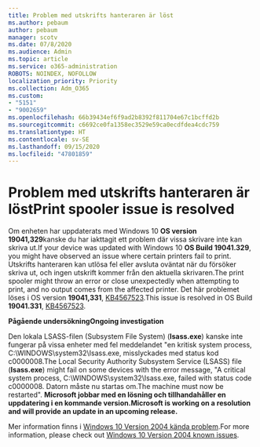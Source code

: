 ```yaml
---
title: Problem med utskrifts hanteraren är löst
ms.author: pebaum
author: pebaum
manager: scotv
ms.date: 07/8/2020
ms.audience: Admin
ms.topic: article
ms.service: o365-administration
ROBOTS: NOINDEX, NOFOLLOW
localization_priority: Priority
ms.collection: Adm_O365
ms.custom:
- "5151"
- "9002659"
ms.openlocfilehash: 66b39434ef6f9ad2b8392f811704e67c1bcffd2b
ms.sourcegitcommit: c6692ce0fa1358ec3529e59ca0ecdfdea4cdc759
ms.translationtype: HT
ms.contentlocale: sv-SE
ms.lasthandoff: 09/15/2020
ms.locfileid: "47801859"
---
```

# <a name="print-spooler-issue-is-resolved"></a><span data-ttu-id="c8bca-102">Problem med utskrifts hanteraren är löst</span><span class="sxs-lookup"><span data-stu-id="c8bca-102">Print spooler issue is resolved</span></span>

<span data-ttu-id="c8bca-103">Om enheten har uppdaterats med Windows 10  **OS version 19041,329**kanske du har iakttagit ett problem där vissa skrivare inte kan skriva ut.</span><span class="sxs-lookup"><span data-stu-id="c8bca-103">If your device was updated with Windows 10  **OS Build 19041.329**, you might have observed an issue where certain printers fail to print.</span></span> <span data-ttu-id="c8bca-104">Utskrifts hanteraren kan utlösa fel eller avsluta oväntat när du försöker skriva ut, och ingen utskrift kommer från den aktuella skrivaren.</span><span class="sxs-lookup"><span data-stu-id="c8bca-104">The print spooler might throw an error or close unexpectedly when attempting to print, and no output comes from the affected printer.</span></span> <span data-ttu-id="c8bca-105">Det här problemet löses i OS version  **19041,331**, [KB4567523](https://support.microsoft.com/help/4567523/windows-10-update-kb4567523).</span><span class="sxs-lookup"><span data-stu-id="c8bca-105">This issue is resolved in OS Build  **19041.331**, [KB4567523](https://support.microsoft.com/help/4567523/windows-10-update-kb4567523).</span></span>  

<span data-ttu-id="c8bca-106">**Pågående undersökning**</span><span class="sxs-lookup"><span data-stu-id="c8bca-106">**Ongoing investigation**</span></span>

<span data-ttu-id="c8bca-107">Den lokala LSASS-filen (Subsystem File System) (**Isass.exe**) kanske inte fungerar på vissa enheter med fel meddelandet "en kritisk system process, C:\WINDOWS\system32\Isass.exe, misslyckades med status kod c0000008.</span><span class="sxs-lookup"><span data-stu-id="c8bca-107">The Local Security Authority Subsystem Service (LSASS) file (**Isass.exe**) might fail on some devices with the error message, "A critical system process, C:\WINDOWS\system32\Isass.exe, failed with status code c0000008.</span></span> <span data-ttu-id="c8bca-108">Datorn måste nu startas om.</span><span class="sxs-lookup"><span data-stu-id="c8bca-108">The machine must now be restarted".</span></span>  <span data-ttu-id="c8bca-109">**Microsoft jobbar med en lösning och tillhandahåller en uppdatering i en kommande version.**</span><span class="sxs-lookup"><span data-stu-id="c8bca-109">**Microsoft is working on a resolution and will provide an update in an upcoming release.**</span></span>

<span data-ttu-id="c8bca-110">Mer information finns i  [Windows 10 Version 2004 kända problem](https://docs.microsoft.com/windows/release-information/status-windows-10-2004#442msgdesc).</span><span class="sxs-lookup"><span data-stu-id="c8bca-110">For more information, please check out  [Windows 10 Version 2004 known issues](https://docs.microsoft.com/windows/release-information/status-windows-10-2004#442msgdesc).</span></span>